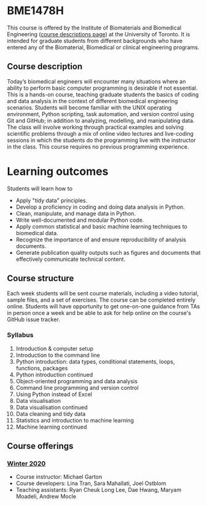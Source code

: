 # BME1478H

This course is offered by the Institute of Biomaterials and Biomedical Engineering
([course descriptions page](https://ibbme.utoronto.ca/current-students/course-calendar/course-descriptions/))
at the University of Toronto.
It is intended for graduate students from different backgrounds
who have entered any of the  Biomaterial, Biomedical or clinical engineering programs.

## Course description

Today’s biomedical engineers will encounter many situations
where an ability to perform basic computer programming is desirable if not essential.
This is a hands-on course,
teaching graduate students the basics of coding and data analysis
in the context of different biomedical engineering scenarios.
Students will become familiar with the UNIX operating environment,
Python scripting, task automation, and version control using Git and GitHub;
in addition to analyzing, modelling, and manipulating data.
The class will involve working through practical examples
and solving scientific problems through a mix of online video lectures and live-coding sessions in which the students do the programming live with the instructor in the class.
This course requires no previous programming experience.

# Learning outcomes

Students will learn how to

- Apply "tidy data" principles.
- Develop a proficiency in coding and doing data analysis in Python.
- Clean, manipulate, and manage data in Python.
- Write well-documented and modular Python code.
- Apply common statistical and basic machine learning techniques to biomedical data.
- Recognize the importance of and ensure reproducibility of analysis documents.
- Generate publication quality outputs such as figures and documents that effectively communicate technical content.

## Course structure

Each week students will be sent course materials,
including a video tutorial, sample files, and a set of exercises.
The course can be completed entirely online.
Students will have opportunity to get one-on-one guidance from TAs in person once a week
and be able to ask for help online on the course's GitHub issue tracker.

### Syllabus

1. Introduction & computer setup
2. Introduction to the command line
3. Python introduction: data types, conditional statements, loops, functions, packages
4. Python introduction continued
5. Object-oriented programming and data analysis
6. Command line programming and version control
7. Using Python instead of Excel
8. Data visualisation
9. Data visualisation continued
10. Data cleaning and tidy data
11. Statistics and introduction to machine learning
12. Machine learning continued

## Course offerings

### [Winter 2020](https://github.com/BME1478H/Winter2020class)

- Course instructor: Michael Garton
- Course developers: Lina Tran, Sara Mahallati, Joel Ostblom
- Teaching assistants: Ryan Cheuk Long Lee, Dae Hwang, Maryam Moadeli, Andrew Mocle
